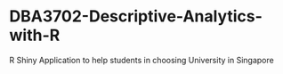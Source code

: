 # DBA3702-Descriptive-Analytics-with-R
R Shiny Application to help students in choosing University in Singapore
